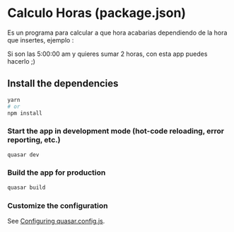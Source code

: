 # Calculo Horas (package.json)

Es un programa para calcular a que hora acabarias dependiendo de la hora que insertes, ejemplo :

Si son las 5:00:00 am y quieres sumar 2 horas, con esta app puedes hacerlo ;)


## Install the dependencies
```bash
yarn
# or
npm install
```

### Start the app in development mode (hot-code reloading, error reporting, etc.)
```bash
quasar dev
```


### Build the app for production
```bash
quasar build
```

### Customize the configuration
See [Configuring quasar.config.js](https://v2.quasar.dev/quasar-cli-vite/quasar-config-js).

